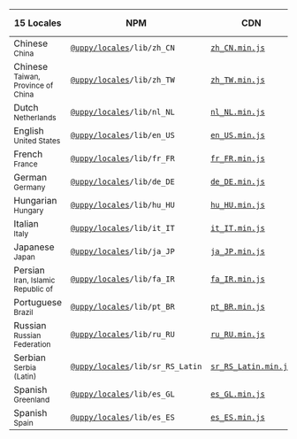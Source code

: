 <!-- WARNING! This file was automatically injected. Please run "inject.js" to re-generate -->


| 15 Locales | NPM                | CDN                 | Source on GitHub |
| --------------- | ------------------ | ------------------- | ---------------- |
| Chinese<br/> <small>China</small> | <code><a href="https://www.npmjs.com/package/@uppy/locales">@uppy/locales</a>/lib/zh_CN</code> | [`zh_CN.min.js`](https://transloadit.edgly.net/releases/uppy/locales/v1.4.0/zh_CN.min.js) | ✏️ [`zh_CN.js`](https://github.com/transloadit/uppy/blob/master/packages/%40uppy/locales/src/zh_CN.js) |
| Chinese<br/> <small>Taiwan, Province of China</small> | <code><a href="https://www.npmjs.com/package/@uppy/locales">@uppy/locales</a>/lib/zh_TW</code> | [`zh_TW.min.js`](https://transloadit.edgly.net/releases/uppy/locales/v1.4.0/zh_TW.min.js) | ✏️ [`zh_TW.js`](https://github.com/transloadit/uppy/blob/master/packages/%40uppy/locales/src/zh_TW.js) |
| Dutch<br/> <small>Netherlands</small> | <code><a href="https://www.npmjs.com/package/@uppy/locales">@uppy/locales</a>/lib/nl_NL</code> | [`nl_NL.min.js`](https://transloadit.edgly.net/releases/uppy/locales/v1.4.0/nl_NL.min.js) | ✏️ [`nl_NL.js`](https://github.com/transloadit/uppy/blob/master/packages/%40uppy/locales/src/nl_NL.js) |
| English<br/> <small>United States</small> | <code><a href="https://www.npmjs.com/package/@uppy/locales">@uppy/locales</a>/lib/en_US</code> | [`en_US.min.js`](https://transloadit.edgly.net/releases/uppy/locales/v1.4.0/en_US.min.js) | ✏️ [`en_US.js`](https://github.com/transloadit/uppy/blob/master/packages/%40uppy/locales/src/en_US.js) |
| French<br/> <small>France</small> | <code><a href="https://www.npmjs.com/package/@uppy/locales">@uppy/locales</a>/lib/fr_FR</code> | [`fr_FR.min.js`](https://transloadit.edgly.net/releases/uppy/locales/v1.4.0/fr_FR.min.js) | ✏️ [`fr_FR.js`](https://github.com/transloadit/uppy/blob/master/packages/%40uppy/locales/src/fr_FR.js) |
| German<br/> <small>Germany</small> | <code><a href="https://www.npmjs.com/package/@uppy/locales">@uppy/locales</a>/lib/de_DE</code> | [`de_DE.min.js`](https://transloadit.edgly.net/releases/uppy/locales/v1.4.0/de_DE.min.js) | ✏️ [`de_DE.js`](https://github.com/transloadit/uppy/blob/master/packages/%40uppy/locales/src/de_DE.js) |
| Hungarian<br/> <small>Hungary</small> | <code><a href="https://www.npmjs.com/package/@uppy/locales">@uppy/locales</a>/lib/hu_HU</code> | [`hu_HU.min.js`](https://transloadit.edgly.net/releases/uppy/locales/v1.4.0/hu_HU.min.js) | ✏️ [`hu_HU.js`](https://github.com/transloadit/uppy/blob/master/packages/%40uppy/locales/src/hu_HU.js) |
| Italian<br/> <small>Italy</small> | <code><a href="https://www.npmjs.com/package/@uppy/locales">@uppy/locales</a>/lib/it_IT</code> | [`it_IT.min.js`](https://transloadit.edgly.net/releases/uppy/locales/v1.4.0/it_IT.min.js) | ✏️ [`it_IT.js`](https://github.com/transloadit/uppy/blob/master/packages/%40uppy/locales/src/it_IT.js) |
| Japanese<br/> <small>Japan</small> | <code><a href="https://www.npmjs.com/package/@uppy/locales">@uppy/locales</a>/lib/ja_JP</code> | [`ja_JP.min.js`](https://transloadit.edgly.net/releases/uppy/locales/v1.4.0/ja_JP.min.js) | ✏️ [`ja_JP.js`](https://github.com/transloadit/uppy/blob/master/packages/%40uppy/locales/src/ja_JP.js) |
| Persian<br/> <small>Iran, Islamic Republic of</small> | <code><a href="https://www.npmjs.com/package/@uppy/locales">@uppy/locales</a>/lib/fa_IR</code> | [`fa_IR.min.js`](https://transloadit.edgly.net/releases/uppy/locales/v1.4.0/fa_IR.min.js) | ✏️ [`fa_IR.js`](https://github.com/transloadit/uppy/blob/master/packages/%40uppy/locales/src/fa_IR.js) |
| Portuguese<br/> <small>Brazil</small> | <code><a href="https://www.npmjs.com/package/@uppy/locales">@uppy/locales</a>/lib/pt_BR</code> | [`pt_BR.min.js`](https://transloadit.edgly.net/releases/uppy/locales/v1.4.0/pt_BR.min.js) | ✏️ [`pt_BR.js`](https://github.com/transloadit/uppy/blob/master/packages/%40uppy/locales/src/pt_BR.js) |
| Russian<br/> <small>Russian Federation</small> | <code><a href="https://www.npmjs.com/package/@uppy/locales">@uppy/locales</a>/lib/ru_RU</code> | [`ru_RU.min.js`](https://transloadit.edgly.net/releases/uppy/locales/v1.4.0/ru_RU.min.js) | ✏️ [`ru_RU.js`](https://github.com/transloadit/uppy/blob/master/packages/%40uppy/locales/src/ru_RU.js) |
| Serbian<br/> <small>Serbia</small><br /><small>(Latin)</small> | <code><a href="https://www.npmjs.com/package/@uppy/locales">@uppy/locales</a>/lib/sr_RS_Latin</code> | [`sr_RS_Latin.min.js`](https://transloadit.edgly.net/releases/uppy/locales/v1.4.0/sr_RS_Latin.min.js) | ✏️ [`sr_RS_Latin.js`](https://github.com/transloadit/uppy/blob/master/packages/%40uppy/locales/src/sr_RS_Latin.js) |
| Spanish<br/> <small>Greenland</small> | <code><a href="https://www.npmjs.com/package/@uppy/locales">@uppy/locales</a>/lib/es_GL</code> | [`es_GL.min.js`](https://transloadit.edgly.net/releases/uppy/locales/v1.4.0/es_GL.min.js) | ✏️ [`es_GL.js`](https://github.com/transloadit/uppy/blob/master/packages/%40uppy/locales/src/es_GL.js) |
| Spanish<br/> <small>Spain</small> | <code><a href="https://www.npmjs.com/package/@uppy/locales">@uppy/locales</a>/lib/es_ES</code> | [`es_ES.min.js`](https://transloadit.edgly.net/releases/uppy/locales/v1.4.0/es_ES.min.js) | ✏️ [`es_ES.js`](https://github.com/transloadit/uppy/blob/master/packages/%40uppy/locales/src/es_ES.js) |